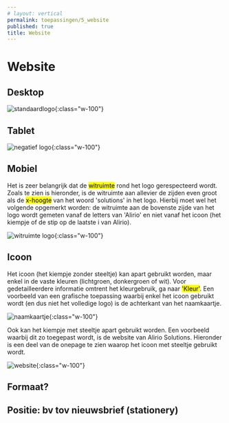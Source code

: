 ```yaml
---
# layout: vertical
permalink: toepassingen/5_website
published: true
title: Website
---
```


# Website

## Desktop

![standaardlogo](../images/aliriosolutions/logo_standaard.png){:class="w-100"}

## Tablet

![negatief logo](../images/aliriosolutions/logo_negatief.png){:class="w-100"}

## Mobiel

Het is zeer belangrijk dat de <mark>witruimte</mark> rond het logo gerespecteerd wordt.
Zoals te zien is hieronder, is de witruimte aan allevier de zijden even groot als de <mark>x-hoogte</mark> van het woord 'solutions' in het logo. Hierbij moet wel het volgende opgemerkt worden: de witruimte aan de bovenste zijde van het logo wordt gemeten vanaf de letters van 'Alirio' en niet vanaf het icoon (het kiempje of de stip op de laatste i van Alirio).

![witruimte logo](../images/aliriosolutions/logo_witruimte.png){:class="w-100"}

## Icoon

Het icoon (het kiempje zonder steeltje) kan apart gebruikt worden, maar enkel in de vaste kleuren (lichtgroen, donkergroen of wit).
Voor gedetailleerdere informatie omtrent het kleurgebruik, ga naar <mark>'Kleur'</mark>.
Een voorbeeld van een grafische toepassing waarbij enkel het icoon gebruikt wordt (en dus niet het volledige logo) is de achterkant van het naamkaartje.

![naamkaartje](../images/aliriosolutions/icoon_voorbeeld1.png){:class="w-100"}

Ook kan het kiempje met steeltje apart gebruikt worden. Een voorbeeld waarbij dit zo toegepast wordt, is de website van Alirio Solutions. Hieronder is een deel van de onepage te zien waarop het icoon met steeltje gebruikt wordt.

![website](../images/aliriosolutions/icoon_voorbeeld2.png){:class="w-100"}

## Formaat?

## Positie: bv tov nieuwsbrief (stationery)
